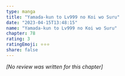 ```yaml
---
type: manga
title: "Yamada-kun to Lv999 no Koi wo Suru"
date: "2023-04-15T13:48:15"
name: "Yamada-kun to Lv999 no Koi wo Suru"
chapter: 78
rating: 3
ratingEmoji: ⭐️⭐️⭐️
share: false
---
```


*[No review was written for this chapter]*
